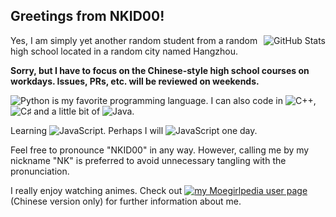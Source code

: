 ## Greetings from NKID00!

<img align="right" src="https://github-readme-stats.vercel.app/api?username=NKID00&show_icons=true&title_color=ff7a9e&icon_color=777" alt="GitHub Stats"/>

Yes, I am simply yet another random student from a random high school located in a random city named Hangzhou.

**Sorry, but I have to focus on the Chinese-style high school courses on workdays. Issues, PRs, etc. will be reviewed on weekends.**

![Python](https://img.shields.io/badge/-Python-ff7a9e?logo=python&logoColor=ffffff) is my favorite programming language. I can also code in ![C++](https://img.shields.io/badge/-C%2B%2B-ff7a9e?logo=C%2B%2B&logoColor=ffffff), ![C♯](https://img.shields.io/badge/-C%20♯-ff7a9e?logo=C%20Sharp&logoColor=ffffff) and a little bit of ![Java](https://img.shields.io/badge/-Java-ff7a9e?logo=Java&logoColor=ffffff).

Learning ![JavaScript](https://img.shields.io/badge/-Rust-ff7a9e?logo=Rust&logoColor=ffffff). Perhaps I will ![JavaScript](https://img.shields.io/badge/-JavaScript-ff7a9e?logo=JavaScript&logoColor=ffffff) one day.

Feel free to pronounce "NKID00" in any way. However, calling me by my nickname "NK" is preferred to avoid unnecessary tangling with the pronunciation.

I really enjoy watching animes. Check out [![my Moegirlpedia user page](https://img.shields.io/badge/-my%20Moegirlpedia%20user%20page-ff7a9e)](https://zh.moegirl.org.cn/User:NKID00) (Chinese version only) for further information about me.
